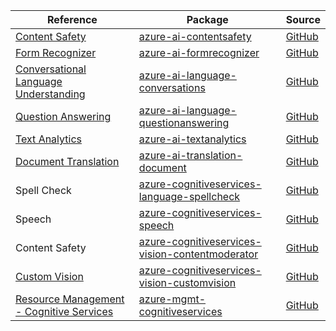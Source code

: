 | Reference | Package | Source |
|---|---|---|
|[Content Safety](ai-contentsafety-readme.md)|[azure-ai-contentsafety](https://pypi.org/project/azure-ai-contentsafety)|[GitHub](https://github.com/Azure/azure-sdk-for-python/blob/main/sdk/contentsafety/azure-ai-contentsafety)|
|[Form Recognizer](ai-formrecognizer-readme.md)|[azure-ai-formrecognizer](https://pypi.org/project/azure-ai-formrecognizer)|[GitHub](https://github.com/Azure/azure-sdk-for-python/blob/main/sdk/formrecognizer/azure-ai-formrecognizer)|
|[Conversational Language Understanding](ai-language-conversations-readme.md)|[azure-ai-language-conversations](https://pypi.org/project/azure-ai-language-conversations)|[GitHub](https://github.com/Azure/azure-sdk-for-python/blob/main/sdk/cognitivelanguage/azure-ai-language-conversations)|
|[Question Answering](ai-language-questionanswering-readme.md)|[azure-ai-language-questionanswering](https://pypi.org/project/azure-ai-language-questionanswering)|[GitHub](https://github.com/Azure/azure-sdk-for-python/blob/main/sdk/cognitivelanguage/azure-ai-language-questionanswering)|
|[Text Analytics](ai-textanalytics-readme.md)|[azure-ai-textanalytics](https://pypi.org/project/azure-ai-textanalytics)|[GitHub](https://github.com/Azure/azure-sdk-for-python/blob/main/sdk/textanalytics/azure-ai-textanalytics)|
|[Document Translation](ai-translation-document-readme.md)|[azure-ai-translation-document](https://pypi.org/project/azure-ai-translation-document)|[GitHub](https://github.com/Azure/azure-sdk-for-python/blob/main/sdk/translation/azure-ai-translation-document)|
|Spell Check|[azure-cognitiveservices-language-spellcheck](https://pypi.org/project/azure-cognitiveservices-language-spellcheck)|[GitHub](https://github.com/Azure/azure-sdk-for-python/blob/main/)|
|Speech|[azure-cognitiveservices-speech](https://pypi.org/project/azure-cognitiveservices-speech)|[GitHub](https://github.com/Azure/azure-sdk-for-python/blob/main/)|
|Content Safety|[azure-cognitiveservices-vision-contentmoderator](https://pypi.org/project/azure-cognitiveservices-vision-contentmoderator)|[GitHub](https://github.com/Azure/azure-sdk-for-python/blob/main/)|
|[Custom Vision](cognitiveservices-vision-customvision-readme.md)|[azure-cognitiveservices-vision-customvision](https://pypi.org/project/azure-cognitiveservices-vision-customvision)|[GitHub](https://github.com/Azure/azure-sdk-for-python/blob/main/)|
|[Resource Management - Cognitive Services](mgmt-cognitiveservices-readme.md)|[azure-mgmt-cognitiveservices](https://pypi.org/project/azure-mgmt-cognitiveservices)|[GitHub](https://github.com/Azure/azure-sdk-for-python/blob/main/sdk/cognitiveservices/azure-mgmt-cognitiveservices)|
